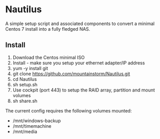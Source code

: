 Nautilus
========

A simple setup script and associated components to convert a minimal Centos 7 install into a fully fledged NAS.


Install
-------

1. Download the Centos minimal ISO
2. Install - make sure you setup your ethernet adapter/IP address
3. yum -y install git
4. git clone https://github.com/mountainstorm/Nautilus.git
5. cd Nautilus
6. sh setup.sh <backup-pwd>
7. Use cockpit (port 443) to setup the RAID array, partition and mount volumes
8. sh share.sh

The current config requires the following volumes mounted:
* /mnt/windows-backup
* /mnt/timemachine
* /mnt/media
